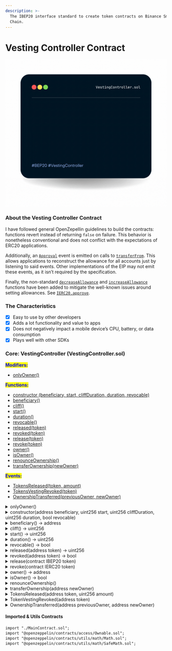 ```yaml
---
description: >-
  The IBEP20 interface standard to create token contracts on Binance Smart
  Chain.
---
```


# Vesting Controller Contract

![](../../.gitbook/assets/vestingController.gif)

### About the Vesting Controller Contract

I have followed general OpenZepellin guidelines to build the contracts: functions revert instead of returning `false` on failure. This behavior is nonetheless conventional and does not conflict with the expectations of ERC20 applications.

Additionally, an [`Approval`](https://docs.openzeppelin.com/contracts/2.x/api/token/erc20#IERC20-Approval-address-address-uint256-) event is emitted on calls to [`transferFrom`](https://docs.openzeppelin.com/contracts/2.x/api/token/erc20#ERC20-transferFrom-address-address-uint256-). This allows applications to reconstruct the allowance for all accounts just by listening to said events. Other implementations of the EIP may not emit these events, as it isn’t required by the specification.

Finally, the non-standard [`decreaseAllowance`](https://docs.openzeppelin.com/contracts/2.x/api/token/erc20#ERC20-decreaseAllowance-address-uint256-) and [`increaseAllowance`](https://docs.openzeppelin.com/contracts/2.x/api/token/erc20#ERC20-increaseAllowance-address-uint256-) functions have been added to mitigate the well-known issues around setting allowances. See [`IERC20.approve`](https://docs.openzeppelin.com/contracts/2.x/api/token/erc20#IERC20-approve-address-uint256-).

### The Characteristics

* [x] Easy to use by other developers
* [x] Adds a lot functionality and value to apps
* [x] Does not negatively impact a mobile device’s CPU, battery, or data consumption
* [x] Plays well with other SDKs

### Core: VestingController (VestingController.sol)

<mark style="color:blue;">**Modifiers:**</mark>

* [onlyOwner()](vesting-controller-contract.md#onlyowner)

<mark style="color:blue;">**Functions:**</mark>

* [constructor (beneficiary, start, cliffDuration, duration, revocable)](vesting-controller-contract.md#constructor-address-beneficiary-uint256-start-uint256-cliffduration-uint256-duration-bool-revocable)
* [beneficiary()](vesting-controller-contract.md#beneficiary-address)
* [cliff()](vesting-controller-contract.md#cliff-uint256)
* [start()](vesting-controller-contract.md#start-uint256)
* [duration()](vesting-controller-contract.md#duration-uint256)
* [revocable()](vesting-controller-contract.md#revocable-bool)
* [released(token)](vesting-controller-contract.md#released-address-token-uint256)
* [revoked(token)](vesting-controller-contract.md#revoked-address-token-bool)
* [release(token)](vesting-controller-contract.md#release-contract-ibep20-token)
* [revoke(token)](vesting-controller-contract.md#revoke-contract-ierc20-token)
* [owner()](vesting-controller-contract.md#owner-address)
* [isOwner()](vesting-controller-contract.md#isowner-bool)
* [renounceOwnership()](vesting-controller-contract.md#renounceownership)
* [transferOwnership(newOwner)](vesting-controller-contract.md#transferownership-address-newowner)

<mark style="color:blue;">**Events:**</mark>

* [TokensReleased(token, amount)](vesting-controller-contract.md#undefined)
* [TokensVestingRevoked(token)](vesting-controller-contract.md#undefined-1)
* [OwnershipTransferred(previousOwner, newOwner)](vesting-controller-contract.md#undefined-2)

<details>

<summary>onlyOwner()</summary>

Throws if called by any account other than the owner.

</details>

<details>

<summary>constructor(address beneficiary, uint256 start, uint256 cliffDuration, uint256 duration, bool revocable)</summary>

Creates a vesting contract that vests its balance of any ERC20 token to the beneficiary, gradually in a linear fashion until start + duration. By then all of the balance will have vested.

</details>

<details>

<summary>beneficiary() → address</summary>



</details>

<details>

<summary>cliff() → uint256</summary>



</details>

<details>

<summary>start() → uint256</summary>



</details>

<details>

<summary>duration() → uint256</summary>



</details>

<details>

<summary>revocable() → bool</summary>



</details>

<details>

<summary>released(address token) → uint256</summary>



</details>

<details>

<summary>revoked(address token) → bool</summary>



</details>

<details>

<summary>release(contract IBEP20 token)</summary>



</details>

<details>

<summary>revoke(contract IERC20 token)</summary>



</details>

<details>

<summary>owner() → address</summary>

Returns the address of the current owner.

</details>

<details>

<summary>isOwner() → bool</summary>

Returns true if the caller is the current owner.

</details>

<details>

<summary>renounceOwnership()</summary>



</details>

<details>

<summary>transferOwnership(address newOwner)</summary>

Transfers ownership of the contract to a new account (`newOwner`). Can only be called by the current owner.

</details>

<details>

<summary>TokensReleased(address token, uint256 amount)</summary>



</details>

<details>

<summary>TokenVestingRevoked(address token)</summary>



</details>

<details>

<summary>OwnershipTransferred(address previousOwner, address newOwner)</summary>



</details>

#### Imported & Utils Contracts

```solidity
import "./MainContract.sol";
import "@openzeppelin/contracts/access/Ownable.sol";
import "@openzeppelin/contracts/utils/math/Math.sol";
import "@openzeppelin/contracts/utils/math/SafeMath.sol";
```
